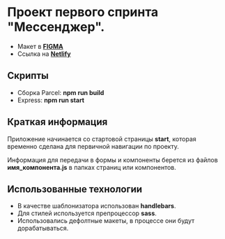 # Проект первого спринта "Мессенджер".
- Макет в **[FIGMA](https://www.figma.com/file/jF5fFFzgGOxQeB4CmKWTiE/Chat_external_link?node-id=0%3A1)**
- Ссылка на **[Netlify](https://mike-morozov-yandex-messenger.netlify.app/)**
## Скрипты ##
- Сборка Parcel: **npm run build**
- Express: **npm run start**
## Краткая информация ##

Приложение начинается со стартовой страницы **start**, которая временно сделана для первичной навигации по проекту.

Информация для передачи в формы и компоненты берется из файлов **имя_компонента.js** в папках страниц или компонентов.
## Использованные технологии ##
- В качестве шаблонизатора использован **handlebars**.
- Для стилей используется препроцессор **sass**.
- Использовались дефолтные макеты, в процессе они будут дорабатываться.
